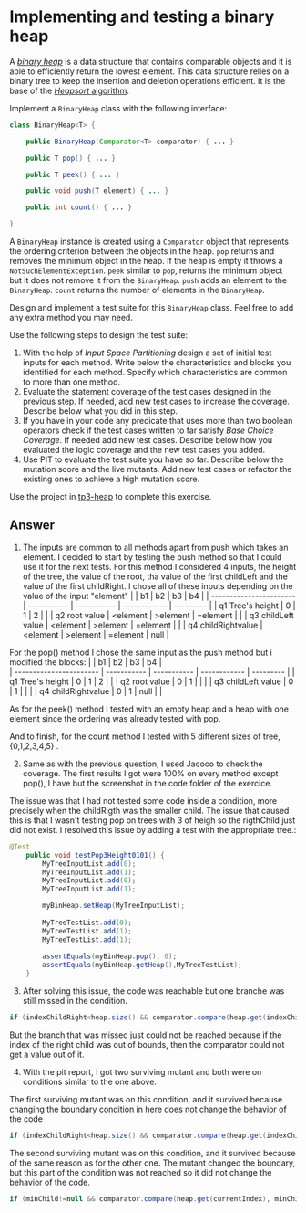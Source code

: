 # Implementing and testing a binary heap

A [*binary heap*](https://en.wikipedia.org/wiki/Binary_heap) is a data structure that contains comparable objects and it is able to efficiently return the lowest element.
This data structure relies on a binary tree to keep the insertion and deletion operations efficient. It is the base of the [*Heapsort* algorithm](https://en.wikipedia.org/wiki/Heapsort).

Implement a `BinaryHeap` class with the following interface:

```java
class BinaryHeap<T> {

    public BinaryHeap(Comparator<T> comparator) { ... }

    public T pop() { ... }

    public T peek() { ... }

    public void push(T element) { ... }

    public int count() { ... }

}
```

A `BinaryHeap` instance is created using a `Comparator` object that represents the ordering criterion between the objects in the heap.
`pop` returns and removes the minimum object in the heap. If the heap is empty it throws a `NotSuchElementException`.
`peek` similar to `pop`, returns the minimum object but it does not remove it from the `BinaryHeap`.
`push` adds an element to the `BinaryHeap`.
`count` returns the number of elements in the `BinaryHeap`.

Design and implement a test suite for this `BinaryHeap` class.
Feel free to add any extra method you may need.

Use the following steps to design the test suite:

1. With the help of *Input Space Partitioning* design a set of initial test inputs for each method. Write below the characteristics and blocks you identified for each method. Specify which characteristics are common to more than one method.
2. Evaluate the statement coverage of the test cases designed in the previous step. If needed, add new test cases to increase the coverage. Describe below what you did in this step.
3. If you have in your code any predicate that uses more than two boolean operators check if the test cases written to far satisfy *Base Choice Coverage*. If needed add new test cases. Describe below how you evaluated the logic coverage and the new test cases you added.
4. Use PIT to evaluate the test suite you have so far. Describe below the mutation score and the live mutants. Add new test cases or refactor the existing ones to achieve a high mutation score.

Use the project in [tp3-heap](../code/tp3-heap) to complete this exercise.

## Answer
1. The inputs are common to all methods apart from push which takes an element.
 I decided to start by testing the push method so that I could use it for the next tests.
 For this method I considered 4 inputs, the height of the tree, the value of the root, tha value of the first childLeft and the value of the first childRight.
 I chose all of these inputs depending on the value of the input "element"
|                            | b1                      | b2           | b3           | b4           | 
| -----------------------    | -----------             | -----------  | ------------ |  ---------   |
| q1       Tree's height     | 0                       | 1            | 2            |              |
| q2       root value        | <element                | >element     | =element     |              |
| q3       childLeft value   | <element                | >element     | =element     |              |
| q4       childRightvalue   | <element                | >element     | =element     | null         |

For the pop() method I chose the same input as the push method but i modified the blocks:
|                            | b1                      | b2           | b3           | b4           |  
| -----------------------    | -----------             | -----------  | ------------ |  ---------   |
| q1       Tree's height     | 0                       | 1            | 2            |              |
| q2       root value        | 0                       | 1            |              |              |
| q3       childLeft value   | 0                       | 1            |              |              |
| q4       childRightvalue   | 0                       | 1            |   null       |              |

As for the peek() method I tested with an empty heap and a heap with one element since the ordering was already tested with pop.

And to finish, for the count method I tested with 5 different sizes of tree,{0,1,2,3,4,5} .

2. Same as with the previous question, I used Jacoco to check the coverage.
The first results I got were 100% on every method except pop(), I have but the screenshot in the code folder of the exercice.

The issue was that I had not tested some code inside a condition, more precisely when the childRigth was the smaller child. The issue that caused this is that I wasn't testing pop on trees with 3 of heigh so the rigthChild just did not exist. I resolved this issue by adding a test with the appropriate tree.:
```java
@Test
	public void testPop3Height0101() {
		MyTreeInputList.add(0);
		MyTreeInputList.add(1);
		MyTreeInputList.add(0);
		MyTreeInputList.add(1);

		myBinHeap.setHeap(MyTreeInputList);
		
		MyTreeTestList.add(0);
		MyTreeTestList.add(1);
		MyTreeTestList.add(1);
		
		assertEquals(myBinHeap.pop(), 0);
		assertEquals(myBinHeap.getHeap(),MyTreeTestList);
	}

```

3. After solving this issue, the code was reachable but one branche was still missed in the condition.
```java
if (indexChildRight<heap.size() && comparator.compare(heap.get(indexChildRight), heap.get(indexChildLeft)) <= 0) {
```
But the branch that was missed just could not be reached because if the index of the right child was out of bounds, then the comparator could not get a value out of it.

4. With the pit report, I got two surviving mutant and both were on conditions similar to the one above.

The first surviving mutant was on this condition, and it survived because changing the boundary condition in here does not change the behavior of the code
```java
if (indexChildRight<heap.size() && comparator.compare(heap.get(indexChildRight), heap.get(indexChildLeft)) <= 0) {
```
The second surviving mutant was on this condition, and it survived because of the same reason as for the other one. The mutant changed the boundary, but this part of the condition was not reached so it did not change the behavior of the code.
```java
if (minChild!=null && comparator.compare(heap.get(currentIndex), minChild) > 0) {
```
